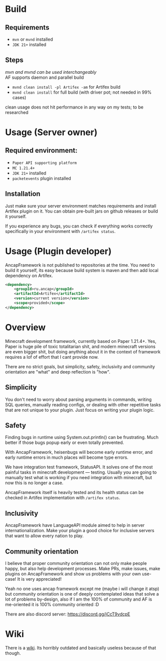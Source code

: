 # Build
## Requirements
- `mvn` or `mvnd` installed
- `JDK 21+` installed
## Steps
*mvn and mvnd can be used interchangeably*<br>
AF supports daemon and parallel build
- `mvnd clean install -pl Artifex -am` for Artifex build
- `mvnd clean install` for full build (with driver pot; not needed in 99% cases)

clean usage does not hit performance in any way on my tests; to be researched

# Usage (Server owner)
## Required environment:
- `Paper API supporting platform`
- `MC 1.21.4+`
- `JDK 21+` installed
- `packetevents` plugin installed
## Installation
Just make sure your server environment matches requirements and install Artifex plugin on it. You can obtain pre-built jars on github releases or build it yourself. 

If you experience any bugs, you can check if everything works correctly specifically in your environment with `/artifex status`.

# Usage (Plugin developer)
AncapFramework is not published to repositories at the time. You need to build it yourself, its easy because build system is maven and then add local dependency on Artifex.

```xml
<dependency>
    <groupId>ru.ancap</groupId>
    <artifactId>Artifex</artifactId>
    <version>current version</version>
    <scope>provided</scope>
</dependency>
```

# Overview

Minecraft development framework, currently based on Paper 1.21.4+. Yes, Paper is huge pile of toxic totalitarian shit, and modern minecraft versions are even bigger shit, but doing anything about it in the context of framework requires a lof of effort that I cant provide now.

There are no strict goals, but simplicity, safety, inclusivity and community orientation are "what" and deep reflection is "how".

## Simplicity

You don't need to worry about parsing arguments in commands, writing SQL queries, manually reading configs, or dealing with other repetitive tasks that are not unique to your plugin. Just focus on writing your plugin logic.

## Safety

Finding bugs in runtime using System.out.println() can be frustrating. Much better if those bugs popup early or even totally prevented.

With AncapFramework, heisenbugs will become early runtime error, and early runtime errors in much places will become type errors.

We have integration test framework, StatusAPI. It solves one of the most painful tasks in minecraft development — testing. Usually you are going to manually test what is working if you need integration with minecraft, but now this is no longer a case.

AncapFramework itself is heavily tested and its health status can be checked in Artifex implementation with `/artifex status`.

## Inclusivity

AncapFramework have LanguageAPI module aimed to help in server internationalization. Make your plugin a good choice for inclusive servers that want to allow every nation to play.

## Community orientation

I believe that proper community orientation can not only make people happy, but also help development processes. Make PRs, make issues, make plugins on AncapFramework and show us problems with your own use-case! It is very appreciated!

Yeah no one uses ancap framework except me (maybe i will change it atsp) but community orientation is one of deeply contemplated ideas that solve a lot of problems by-design, also if I am the 100% of community and AF is me-oriented it is 100% community oriented :D

There are also discord server: https://discord.gg/jCcT9vdcpE

# Wiki

There is a [wiki](https://github.com/ancap-dev/AncapFramework/wiki). Its horribly outdated and basically useless because of that though.